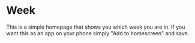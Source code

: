 # Week
This is a simple homepage that shows you which week you are in. If you want this as an app on your phone simply "Add to homescreen" and save. 
